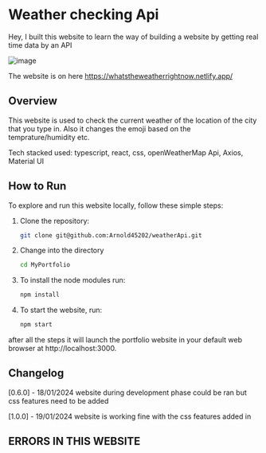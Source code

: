 # Weather checking Api
Hey, I built this website to learn the way of building a website by getting real time data by an API

![image](https://github.com/Arnold45202/weatherApi/assets/143671110/a99fc386-00c3-4d35-be2b-02a40842a278)




The website is on here https://whatstheweatherrightnow.netlify.app/ 

## Overview
This website is used to check the current weather of the location of the city that you type in. Also it changes the emoji based on the temprature/humidity etc.

Tech stacked used: typescript, react, css, openWeatherMap Api, Axios, Material UI 

## How to Run

To explore and run this website locally, follow these simple steps:

1. Clone the repository:

   ```bash
   git clone git@github.com:Arnold45202/weatherApi.git
2. Change into the directory 
   
   ```bash
   cd MyPortfolio
3. To install the node modules run:

   ```bash
   npm install

4. To start the website, run:

   ```bash
   npm start

after all the steps it will launch the portfolio website in your default web browser at http://localhost:3000.

   
## Changelog

[0.6.0] - 18/01/2024 website during development phase could be ran but css features need to be added 

[1.0.0] - 19/01/2024 website is working fine with the css features added in 

## ERRORS IN THIS WEBSITE
